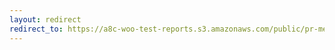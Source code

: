 ```yaml
---
layout: redirect
redirect_to: https://a8c-woo-test-reports.s3.amazonaws.com/public/pr-merge/37427/e2e/index.html
---
```

